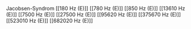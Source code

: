 Jacobsen-Syndrom
[[180 Hz (E)]]
[[780 Hz (E)]]
[[850 Hz (E)]]
[[13610 Hz (E)]]
[[7500 Hz (E)]]
[[27500 Hz (E)]]
[[95620 Hz (E)]]
[[375670 Hz (E)]]
[[523010 Hz (E)]]
[[682020 Hz (E)]]